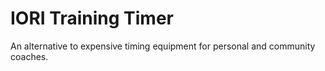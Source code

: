# IORI Training Timer

An alternative to expensive timing equipment for personal and community coaches.
